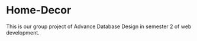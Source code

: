 # Home-Decor
This is our group project of Advance Database Design in semester 2 of web development. 
